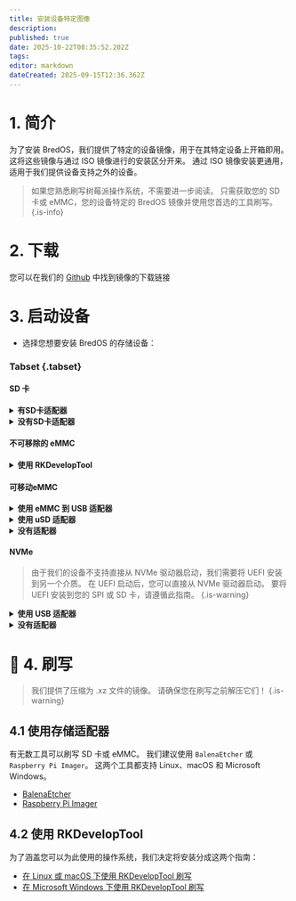 ```yaml
---
title: 安装设备特定图像
description:
published: true
date: 2025-10-22T08:35:52.202Z
tags:
editor: markdown
dateCreated: 2025-09-15T12:36.362Z
---
```


# 1. 简介

为了安装 BredOS，我们提供了特定的设备镜像，用于在其特定设备上开箱即用。 这将这些镜像与通过 ISO 镜像进行的安装区分开来。 通过 ISO 镜像安装更通用，适用于我们提供设备支持之外的设备。

> 如果您熟悉刷写树莓派操作系统，不需要进一步阅读。 只需获取您的 SD 卡或 eMMC，您的设备特定的 BredOS 镜像并使用您首选的工具刷写。
> {.is-info}

# 2. 下载

您可以在我们的 [Github](https://github.com/BredOS/images/releases/latest) 中找到镜像的下载链接

# 3. 启动设备

- 选择您想要安装 BredOS 的存储设备：

### Tabset {.tabset}

#### SD 卡

<details><summary><b>有SD卡适配器</b></summary>

将 SD 卡插入您的 PC 的 SD 卡读卡器并继续 [**4.1 使用存储适配器**](#h-41-with-storage-adapter)

</details>

<details><summary><b>没有SD卡适配器</b></summary>

将您的 SD 卡插入您的 SBC 并根据您的 PC 操作系统在 [**4.2 使用 RKDevelopTool**](#h-4-2-with-rkdeveloptool) 中找到的指南继续。

> 在刷写之前，您必须将目标设备设置为"sd card"。 要这样做，请查看 [4.2 更改刷写目标](/install/device-specific-image/Flashing-the-eMMC-with-Linux-or-macOS#h-42-changing-flash-target)。
> {.is-info}

</details>

#### 不可移除的 eMMC

<details><summary><b>使用 RKDevelopTool</b></summary>

根据您的 PC 操作系统，在 [**4.2 使用 RKDevelopTool**](#h-4-2-with-rkdeveloptool) 中找到指南继续

</details>

#### 可移动eMMC

<details><summary><b>使用 eMMC 到 USB 适配器</b></summary>

由于几乎所有已知的 USB 存储设备都是基于 eMMC 存储设备，因此有 USB 到 eMMC 适配器，这些适配器类似于 USB 存储设备，但可以移除 eMMC 存储模块。 这些也可以用于刷写 BredOS。 如下面屏幕截图所示，将 eMMC 连接到您的适配器。

<details><summary><b>USB 到 eMMC 适配器</b></summary>

![emmc-reader-cut.png](/installation-dsi/emmc-reader-cut.png)

   </details>

然后继续 [**4.1 使用存储适配器**](#h-41-with-storage-adapter)。

</details>

<details><summary><b>使用 uSD 适配器</b></summary>

eMMC 基本上是一个硬连接到 SBC 的 SD 卡。（大多数）SD 卡有适配器可以连接您的 eMMC 将它们转换为 SD 卡。

<details><summary><b>uSD 适配器和 eMMC</b></summary>

![usd-emmc-cut.png](/installation-dsi/usd-emmc-cut.png)

</details>

牢固地将 eMMC 的连接器压到 uSD 适配器上，并将它们连接到您的 SD 卡读卡器。

<details><summary><b>uSD 适配器连接到读卡器</b></summary>

![usd-connected-cut.png](/installation-dsi/usd-connected-cut.png)

</details>

然后继续 [**4.1 使用存储适配器**](#h-41-with-storage-adapter)。

</details>

<details><summary><b>没有适配器</b></summary>

将您的 eMMC 连接到您的 SBC 并根据您的 PC 操作系统在 [**4.2 使用 RKDevelopTool**](#h-4-2-with-rkdeveloptool) 中发现的指南继续。

</details>

#### NVMe

> 由于我们的设备不支持直接从 NVMe 驱动器启动，我们需要将 UEFI 安装到另一个介质。 在 UEFI 启动后，您可以直接从 NVMe 驱动器启动。 要将 UEFI 安装到您的 SPI 或 SD 卡，请遵循此指南。
> {.is-warning}

<details><summary><b>使用 USB 适配器</b></summary>

通过 USB 适配器将驱动器连接到您的电脑并继续 [**4.1 使用存储适配器**](#h-41-with-storage-adapter)。 刷写后将驱动器连接到您的 SBC 的 NVMe 端口。

</details>

<details><summary><b>没有适配器</b></summary>

将您的 NVMe 驱动器直接连接到您的 PC 并继续 [**4.1 使用存储适配器**](#h-41-with-storage-adapter)。 您可能必须强制您的刷写工具写入硬盘。

</details>

# 🚀 4. 刷写

> 我们提供了压缩为 .xz 文件的镜像。 请确保您在刷写之前解压它们！
> {.is-warning}

## 4.1 使用存储适配器

有无数工具可以刷写 SD 卡或 eMMC。 我们建议使用 `BalenaEtcher` 或 `Raspberry Pi Imager`。 这两个工具都支持 Linux、macOS 和 Microsoft Windows。

- [BalenaEtcher](https://etcher.balena.io/)
- [Raspberry Pi Imager](https://github.com/raspberrypi/rpi-imager)

## 4.2 使用 RKDevelopTool

为了涵盖您可以为此使用的操作系统，我们决定将安装分成这两个指南：

- [在 Linux 或 macOS 下使用 RKDevelopTool 刷写](/en/install/device-specific-image/Flashing-the-eMMC-with-Linux-or-macOS)
- [在 Microsoft Windows 下使用 RKDevelopTool 刷写](/en/install/device-specific-image/Flashing-the-eMMC-with-Microsoft-Windows)
